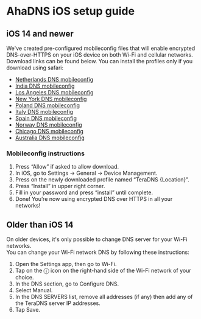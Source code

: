 # AhaDNS iOS setup guide

## iOS 14 and newer

We've created pre-configured mobileconfig files that will enable encrypted DNS-over-HTTPS on your iOS device on both Wi-Fi and cellular networks.  
Download links can be found below. You can install the profiles only if you download using safari:

- [Netherlands DNS mobileconfig](https://raw.githubusercontent.com/AhaDNS/setup-guides/master/Apple/resources/ahadns-nl.mobileconfig)
- [India DNS mobileconfig](https://raw.githubusercontent.com/AhaDNS/setup-guides/master/Apple/resources/ahadns-in.mobileconfig)
- [Los Angeles DNS mobileconfig](https://raw.githubusercontent.com/AhaDNS/setup-guides/master/Apple/resources/ahadns-la.mobileconfig)
- [New York DNS mobileconfig](https://raw.githubusercontent.com/AhaDNS/setup-guides/master/Apple/resources/ahadns-ny.mobileconfig)
- [Poland DNS mobileconfig](https://raw.githubusercontent.com/AhaDNS/setup-guides/master/Apple/resources/ahadns-pl.mobileconfig)
- [Italy DNS mobileconfig](https://raw.githubusercontent.com/AhaDNS/setup-guides/master/Apple/resources/ahadns-it.mobileconfig)
- [Spain DNS mobileconfig](https://raw.githubusercontent.com/AhaDNS/setup-guides/master/Apple/resources/ahadns-es.mobileconfig)
- [Norway DNS mobileconfig](https://raw.githubusercontent.com/AhaDNS/setup-guides/master/Apple/resources/ahadns-no.mobileconfig)
- [Chicago DNS mobileconfig](https://raw.githubusercontent.com/AhaDNS/setup-guides/master/Apple/resources/ahadns-chi.mobileconfig)
- [Australia DNS mobileconfig](https://raw.githubusercontent.com/AhaDNS/setup-guides/master/Apple/resources/ahadns-au.mobileconfig)

### Mobileconfig instructions

1. Press “Allow” if asked to allow download.
2. In iOS, go to Settings -> General -> Device Management.
3. Press on the newly downloaded profile named “TeraDNS {Location}”.
4. Press “Install” in upper right corner.
5. Fill in your password and press “install” until complete.
6. Done! You’re now using encrypted DNS over HTTPS in all your networks!

## Older than iOS 14

On older devices, it's only possible to change DNS server for your Wi-Fi networks.  
You can change your Wi-Fi network DNS by following these instructions:

1. Open the Settings app, then go to Wi-Fi.
2. Tap on the ⓘ icon on the right-hand side of the Wi-Fi network of your choice.
3. In the DNS section, go to Configure DNS.
4. Select Manual.
5. In the DNS SERVERS list, remove all addresses (if any) then add any of the TeraDNS server IP addresses.
6. Tap Save.
